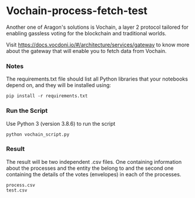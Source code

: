 # Vochain-process-fetch-test

Another one of Aragon's solutions is Vochain, a layer 2 protocol tailored for enabling gassless voting for the blockchain and traditional worlds.

Visit https://docs.vocdoni.io/#/architecture/services/gateway to know more about the gateway that will enable you to fetch data from Vochain.

### Notes
The requirements.txt file should list all Python libraries that your notebooks depend on, and they will be installed using:

```
pip install -r requirements.txt
```
### Run the Script

Use Python 3 (version 3.8.6) to run the script

```
python vochain_script.py
```

### Result
The result will be two independent .csv files. One containing information about the processes and the entity the belong to and the second one containing the details of the votes (envelopes) in each of the processes.

```
process.csv
test.csv
```
